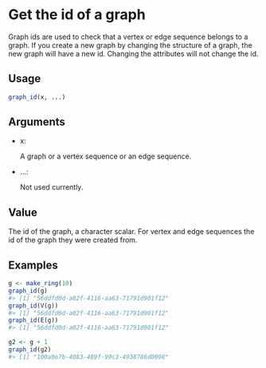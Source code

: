 # Get the id of a graph

Graph ids are used to check that a vertex or edge sequence belongs to a
graph. If you create a new graph by changing the structure of a graph,
the new graph will have a new id. Changing the attributes will not
change the id.

## Usage

``` r
graph_id(x, ...)
```

## Arguments

- x:

  A graph or a vertex sequence or an edge sequence.

- ...:

  Not used currently.

## Value

The id of the graph, a character scalar. For vertex and edge sequences
the id of the graph they were created from.

## Examples

``` r
g <- make_ring(10)
graph_id(g)
#> [1] "56ddfd0d-a02f-4116-aa63-71791d901f12"
graph_id(V(g))
#> [1] "56ddfd0d-a02f-4116-aa63-71791d901f12"
graph_id(E(g))
#> [1] "56ddfd0d-a02f-4116-aa63-71791d901f12"

g2 <- g + 1
graph_id(g2)
#> [1] "100a9e7b-4083-489f-99c3-4938786d0098"
```
